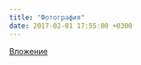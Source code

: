 ```yaml
---
title: "Фотография"
date: 2017-02-01 17:55:00 +0300
---
```



[Вложение](/assets/vk_photos/2/nIZQ-kDOZrQ.jpg)
